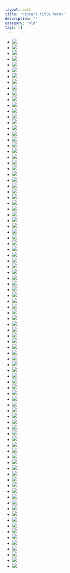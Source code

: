 ```yaml
---
layout: post
title: "<insert title here>"
description: ""
category: "old"
tags: []
---
```



* ![](http://www.hackniac.com/blog/wp-content/uploads/2010/09/IMG_0542.jpg)
* ![](http://www.hackniac.com/blog/wp-content/uploads/2010/09/IMG_0543.jpg)
* ![](http://www.hackniac.com/blog/wp-content/uploads/2010/09/IMG_0544.jpg)
* ![](http://www.hackniac.com/blog/wp-content/uploads/2010/09/IMG_0545.jpg)
* ![](http://www.hackniac.com/blog/wp-content/uploads/2010/09/IMG_0546.jpg)
* ![](http://www.hackniac.com/blog/wp-content/uploads/2010/09/IMG_0547.jpg)
* ![](http://www.hackniac.com/blog/wp-content/uploads/2010/09/IMG_0548.jpg)
* ![](http://www.hackniac.com/blog/wp-content/uploads/2010/09/IMG_0549.jpg)
* ![](http://www.hackniac.com/blog/wp-content/uploads/2010/09/IMG_0550.jpg)
* ![](http://www.hackniac.com/blog/wp-content/uploads/2010/09/IMG_0551.jpg)
* ![](http://www.hackniac.com/blog/wp-content/uploads/2010/09/IMG_0552.jpg)
* ![](http://www.hackniac.com/blog/wp-content/uploads/2010/09/IMG_0553.jpg)
* ![](http://www.hackniac.com/blog/wp-content/uploads/2010/09/IMG_0554.jpg)
* ![](http://www.hackniac.com/blog/wp-content/uploads/2010/09/IMG_0555.jpg)
* ![](http://www.hackniac.com/blog/wp-content/uploads/2010/09/IMG_0556.jpg)
* ![](http://www.hackniac.com/blog/wp-content/uploads/2010/09/IMG_0557.jpg)
* ![](http://www.hackniac.com/blog/wp-content/uploads/2010/09/IMG_0558.jpg)
* ![](http://www.hackniac.com/blog/wp-content/uploads/2010/09/IMG_0559.jpg)
* ![](http://www.hackniac.com/blog/wp-content/uploads/2010/09/IMG_0560.jpg)
* ![](http://www.hackniac.com/blog/wp-content/uploads/2010/09/IMG_0561.jpg)
* ![](http://www.hackniac.com/blog/wp-content/uploads/2010/09/IMG_0562.jpg)
* ![](http://www.hackniac.com/blog/wp-content/uploads/2010/09/IMG_0563.jpg)
* ![](http://www.hackniac.com/blog/wp-content/uploads/2010/09/IMG_0564.jpg)
* ![](http://www.hackniac.com/blog/wp-content/uploads/2010/09/IMG_0565.jpg)
* ![](http://www.hackniac.com/blog/wp-content/uploads/2010/09/IMG_0566.jpg)
* ![](http://www.hackniac.com/blog/wp-content/uploads/2010/09/IMG_0567.jpg)
* ![](http://www.hackniac.com/blog/wp-content/uploads/2010/09/IMG_0568.jpg)
* ![](http://www.hackniac.com/blog/wp-content/uploads/2010/09/IMG_0569.jpg)
* ![](http://www.hackniac.com/blog/wp-content/uploads/2010/09/IMG_0570.jpg)
* ![](http://www.hackniac.com/blog/wp-content/uploads/2010/09/IMG_0571.jpg)
* ![](http://www.hackniac.com/blog/wp-content/uploads/2010/09/IMG_0572.jpg)
* ![](http://www.hackniac.com/blog/wp-content/uploads/2010/09/IMG_0573.jpg)
* ![](http://www.hackniac.com/blog/wp-content/uploads/2010/09/IMG_0574.jpg)
* ![](http://www.hackniac.com/blog/wp-content/uploads/2010/09/IMG_0575.jpg)
* ![](http://www.hackniac.com/blog/wp-content/uploads/2010/09/IMG_0576.jpg)
* ![](http://www.hackniac.com/blog/wp-content/uploads/2010/09/IMG_0577.jpg)
* ![](http://www.hackniac.com/blog/wp-content/uploads/2010/09/IMG_0578.jpg)
* ![](http://www.hackniac.com/blog/wp-content/uploads/2010/09/IMG_0579.jpg)
* ![](http://www.hackniac.com/blog/wp-content/uploads/2010/09/IMG_0580.jpg)
* ![](http://www.hackniac.com/blog/wp-content/uploads/2010/09/IMG_0581.jpg)
* ![](http://www.hackniac.com/blog/wp-content/uploads/2010/09/IMG_0582.jpg)
* ![](http://www.hackniac.com/blog/wp-content/uploads/2010/09/IMG_0583.jpg)
* ![](http://www.hackniac.com/blog/wp-content/uploads/2010/09/IMG_0584.jpg)
* ![](http://www.hackniac.com/blog/wp-content/uploads/2010/09/IMG_0585.jpg)
* ![](http://www.hackniac.com/blog/wp-content/uploads/2010/09/IMG_0586.jpg)
* ![](http://www.hackniac.com/blog/wp-content/uploads/2010/09/IMG_0587.jpg)
* ![](http://www.hackniac.com/blog/wp-content/uploads/2010/09/IMG_0588.jpg)
* ![](http://www.hackniac.com/blog/wp-content/uploads/2010/09/IMG_0589.jpg)
* ![](http://www.hackniac.com/blog/wp-content/uploads/2010/09/IMG_0590.jpg)
* ![](http://www.hackniac.com/blog/wp-content/uploads/2010/09/IMG_0591.jpg)
* ![](http://www.hackniac.com/blog/wp-content/uploads/2010/09/IMG_0592.jpg)
* ![](http://www.hackniac.com/blog/wp-content/uploads/2010/09/IMG_0593.jpg)
* ![](http://www.hackniac.com/blog/wp-content/uploads/2010/09/IMG_0594.jpg)
* ![](http://www.hackniac.com/blog/wp-content/uploads/2010/09/IMG_0595.jpg)
* ![](http://www.hackniac.com/blog/wp-content/uploads/2010/09/IMG_0596.jpg)
* ![](http://www.hackniac.com/blog/wp-content/uploads/2010/09/IMG_0597.jpg)
* ![](http://www.hackniac.com/blog/wp-content/uploads/2010/09/IMG_0598.jpg)
* ![](http://www.hackniac.com/blog/wp-content/uploads/2010/09/IMG_0599.jpg)
* ![](http://www.hackniac.com/blog/wp-content/uploads/2010/09/IMG_0600.jpg)
* ![](http://www.hackniac.com/blog/wp-content/uploads/2010/09/IMG_0601.jpg)
* ![](http://www.hackniac.com/blog/wp-content/uploads/2010/09/IMG_0602.jpg)
* ![](http://www.hackniac.com/blog/wp-content/uploads/2010/09/IMG_0603.jpg)
* ![](http://www.hackniac.com/blog/wp-content/uploads/2010/09/IMG_0604.jpg)
* ![](http://www.hackniac.com/blog/wp-content/uploads/2010/09/IMG_0605.jpg)
* ![](http://www.hackniac.com/blog/wp-content/uploads/2010/09/IMG_0606.jpg)
* ![](http://www.hackniac.com/blog/wp-content/uploads/2010/09/IMG_0607.jpg)
* ![](http://www.hackniac.com/blog/wp-content/uploads/2010/09/IMG_0608.jpg)
* ![](http://www.hackniac.com/blog/wp-content/uploads/2010/09/IMG_0609.jpg)
* ![](http://www.hackniac.com/blog/wp-content/uploads/2010/09/IMG_0610.jpg)
* ![](http://www.hackniac.com/blog/wp-content/uploads/2010/09/IMG_0611.jpg)
* ![](http://www.hackniac.com/blog/wp-content/uploads/2010/09/IMG_0612.jpg)
* ![](http://www.hackniac.com/blog/wp-content/uploads/2010/09/IMG_0613.jpg)
* ![](http://www.hackniac.com/blog/wp-content/uploads/2010/09/IMG_0614.jpg)
* ![](http://www.hackniac.com/blog/wp-content/uploads/2010/09/IMG_0615.jpg)
* ![](http://www.hackniac.com/blog/wp-content/uploads/2010/09/IMG_0616.jpg)
* ![](http://www.hackniac.com/blog/wp-content/uploads/2010/09/IMG_0617.jpg)
* ![](http://www.hackniac.com/blog/wp-content/uploads/2010/09/IMG_0618.jpg)
* ![](http://www.hackniac.com/blog/wp-content/uploads/2010/09/IMG_0619.jpg)
* ![](http://www.hackniac.com/blog/wp-content/uploads/2010/09/IMG_0620.jpg)
* ![](http://www.hackniac.com/blog/wp-content/uploads/2010/09/IMG_0621.jpg)
* ![](http://www.hackniac.com/blog/wp-content/uploads/2010/09/IMG_0622.jpg)
* ![](http://www.hackniac.com/blog/wp-content/uploads/2010/09/IMG_0623.jpg)
* ![](http://www.hackniac.com/blog/wp-content/uploads/2010/09/IMG_0624.jpg)
* ![](http://www.hackniac.com/blog/wp-content/uploads/2010/09/IMG_0625.jpg)
* ![](http://www.hackniac.com/blog/wp-content/uploads/2010/09/IMG_0626.jpg)
* ![](http://www.hackniac.com/blog/wp-content/uploads/2010/09/IMG_0627.jpg)
* ![](http://www.hackniac.com/blog/wp-content/uploads/2010/09/IMG_0628.jpg)
* ![](http://www.hackniac.com/blog/wp-content/uploads/2010/09/IMG_0629.jpg)
* ![](http://www.hackniac.com/blog/wp-content/uploads/2010/09/IMG_0630.jpg)
* ![](http://www.hackniac.com/blog/wp-content/uploads/2010/09/IMG_0631.jpg)
* ![](http://www.hackniac.com/blog/wp-content/uploads/2010/09/IMG_0632.jpg)
* ![](http://www.hackniac.com/blog/wp-content/uploads/2010/09/IMG_0633.jpg)

